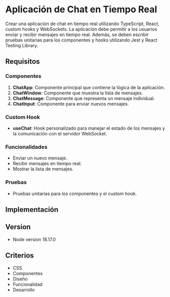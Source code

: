 # Aplicación de Chat en Tiempo Real

Crear una aplicación de chat en tiempo real utilizando TypeScript, React, custom hooks y WebSockets. La aplicación debe permitir a los usuarios enviar y recibir mensajes en tiempo real. Además, se deben escribir pruebas unitarias para los componentes y hooks utilizando Jest y React Testing Library.

## Requisitos

### Componentes

1. **ChatApp**: Componente principal que contiene la lógica de la aplicación.
2. **ChatWindow**: Componente que muestra la lista de mensajes.
3. **ChatMessage**: Componente que representa un mensaje individual.
4. **ChatInput**: Componente para enviar nuevos mensajes.

### Custom Hook

- **useChat**: Hook personalizado para manejar el estado de los mensajes y la comunicación con el servidor WebSocket.

### Funcionalidades

- Enviar un nuevo mensaje.
- Recibir mensajes en tiempo real.
- Mostrar la lista de mensajes.

### Pruebas

- Pruebas unitarias para los componentes y el custom hook.

## Implementación

## Version

- Node version 18.17.0

## Criterios

- CSS
- Componentes
- Diseño
- Funcionalidad
- Desarrollo
